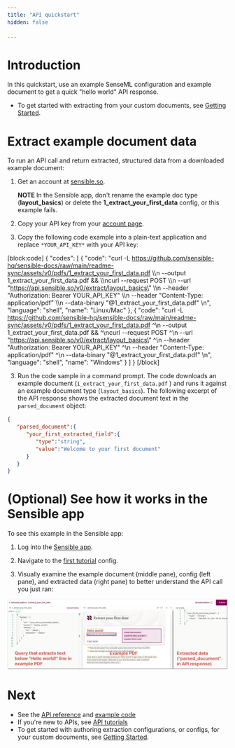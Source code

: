 ```yaml
---
title: "API quickstart"
hidden: false

---
```


Introduction
====
In this quickstart, use an example SenseML configuration and example document to get a quick "hello world" API response. 



- To get started with extracting from your custom documents, see [Getting Started](doc:getting-started-ai).




Extract example document data
=====

To run an API call and return extracted, structured data from a downloaded example document: 


1. Get an account at [sensible.so](https://app.sensible.so/register).

    **NOTE** In the Sensible app, don't rename the example doc type (**layout_basics**) or delete the **1_extract_your_first_data** config, or this example fails. 

1. Copy your API key from your [account page](https://app.sensible.so/account/).

2. Copy the following code example into a plain-text application and replace `*YOUR_API_KEY*` with your API key:

[block:code]
{
  "codes": [
    {
      "code": "curl -L https://github.com/sensible-hq/sensible-docs/raw/main/readme-sync/assets/v0/pdfs/1_extract_your_first_data.pdf \\\n  --output 1_extract_your_first_data.pdf && \\\ncurl --request POST \\\n  --url \"https://api.sensible.so/v0/extract/layout_basics\" \\\n  --header \"Authorization: Bearer YOUR_API_KEY\" \\\n  --header \"Content-Type: application/pdf\" \\\n  --data-binary \"@1_extract_your_first_data.pdf\" \n",
      "language": "shell",
      "name": "Linux/Mac"
    },
    {
      "code": "curl -L https://github.com/sensible-hq/sensible-docs/raw/main/readme-sync/assets/v0/pdfs/1_extract_your_first_data.pdf ^\n  --output 1_extract_your_first_data.pdf && ^\ncurl --request POST ^\n  --url \"https://api.sensible.so/v0/extract/layout_basics\" ^\n  --header \"Authorization: Bearer YOUR_API_KEY\" ^\n  --header \"Content-Type: application/pdf\" ^\n  --data-binary \"@1_extract_your_first_data.pdf\" \n",
      "language": "shell",
      "name": "Windows"
    }
  ]
}
[/block]

3. Run the code sample in a command prompt. The code downloads an example document (`1_extract_your_first_data.pdf` ) and runs it against an example document type (`layout_basics`). The following excerpt of the API response shows the extracted document text in the `parsed_document` object: 

```json
{
   "parsed_document":{
      "your_first_extracted_field":{
         "type":"string",
         "value":"Welcome to your first document"
      }
   }
}
```

 

(Optional) See how it works in the Sensible app
=====

To see this example in the Sensible app:

1. Log into the [Sensible app](https://app.sensible.so/signin/).

2. Navigate to the [first tutorial](https://app.sensible.so/editor/?d=layout_basics&c=1_extract_your_first_data&g=1_extract_your_first_data) config.
   
3. Visually examine the example document (middle pane), config (left pane), and extracted data (right pane) to better understand the API call you just ran:
   

![q](https://raw.githubusercontent.com/sensible-hq/sensible-docs/main/readme-sync/assets/v0/images/final/quick_1.png) 



Next
===

- See the [API reference](https://docs.sensible.so/reference/choosing-an-endpoint) and [example code](https://github.com/sensible-hq/sensible-code-examples)
- If you're new to APIs, see [API tutorials](doc:api-tutorial)
- To get started with authoring extraction configurations, or configs, for your custom documents, see [Getting Started](doc:getting-started-ai).
